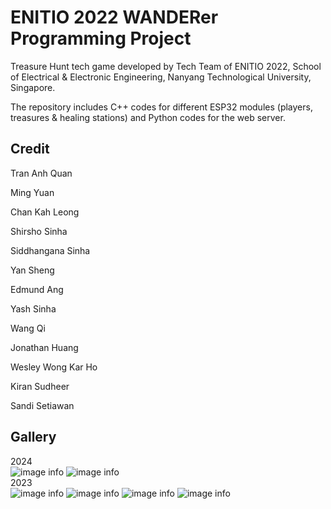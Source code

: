 # ENITIO 2022 WANDERer Programming Project

Treasure Hunt tech game developed by Tech Team of ENITIO 2022, School of Electrical & Electronic Engineering, Nanyang Technological University, Singapore.

The repository includes C++ codes for different ESP32 modules (players, treasures & healing stations) and Python codes for the web server.

## Credit
Tran Anh Quan

Ming Yuan

Chan Kah Leong

Shirsho Sinha

Siddhangana Sinha

Yan Sheng

Edmund Ang

Yash Sinha

Wang Qi

Jonathan Huang

Wesley Wong Kar Ho

Kiran Sudheer

Sandi Setiawan

## Gallery
2024
<br/>
![image info](./images/new_handle.png)
![image info](./images/treasure.png)
<br/>
2023
<br/>
![image info](./images/IMG20220731114022.jpg)
![image info](./images//IMG20220731114707.jpg)
![image info](./images//IMG20220731114904.jpg)
![image info](./images//IMG20220731115857.jpg)
